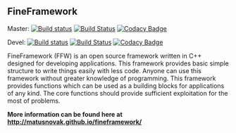 FineFramework
-------------

Master:
[![Build status](https://ci.appveyor.com/api/projects/status/4kdgp457xvcklvt2/branch/master?svg=true)](https://ci.appveyor.com/project/matusnovak/fineframework/branch/master) [![Build Status](https://travis-ci.org/matusnovak/fineframework.svg?branch=master)](https://travis-ci.org/matusnovak/fineframework) [![Codacy Badge](https://api.codacy.com/project/badge/Grade/5f3cdd8363c64a9ab7fb3904cb56cf00)](https://www.codacy.com/app/matus.novak/fineframework?utm_source=github.com&amp;utm_medium=referral&amp;utm_content=matusnovak/fineframework&amp;utm_campaign=Badge_Grade)

Devel:
[![Build status](https://ci.appveyor.com/api/projects/status/4kdgp457xvcklvt2/branch/devel?svg=true)](https://ci.appveyor.com/project/matusnovak/fineframework/branch/devel) [![Build Status](https://travis-ci.org/matusnovak/fineframework.svg?branch=devel)](https://travis-ci.org/matusnovak/fineframework) [![Codacy Badge](https://api.codacy.com/project/badge/Grade/5f3cdd8363c64a9ab7fb3904cb56cf00)](https://www.codacy.com/app/matus.novak/fineframework?utm_source=github.com&amp;utm_medium=referral&amp;utm_content=matusnovak/fineframework&amp;utm_campaign=Badge_Grade)

FineFramework (FFW) is an open source framework written in C++ designed for developing applications. This framework provides basic simple structure to write things easily with less code. Anyone can use this framework without greater knowledge of programming. This framework provides functions which can be used as a building blocks for applications of any kind. The core functions should provide sufficient exploitation for the most of problems.

**More information can be found here at <http://matusnovak.github.io/fineframework/>**